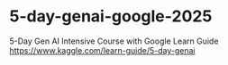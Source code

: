 # 5-day-genai-google-2025
5-Day Gen AI Intensive Course with Google Learn Guide
https://www.kaggle.com/learn-guide/5-day-genai
